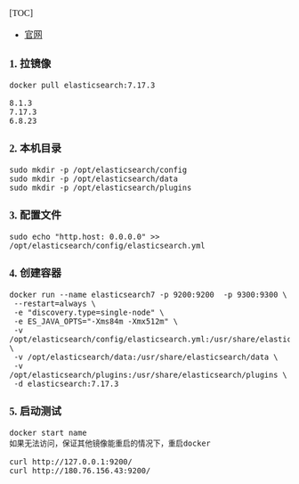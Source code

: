 <font face="Simsun" size=3>


[TOC]

- [官网](https://hub.docker.com/_/elasticsearch)

### 1. 拉镜像

~~~
docker pull elasticsearch:7.17.3

8.1.3
7.17.3
6.8.23
~~~

### 2. 本机目录

~~~
sudo mkdir -p /opt/elasticsearch/config
sudo mkdir -p /opt/elasticsearch/data
sudo mkdir -p /opt/elasticsearch/plugins
~~~

### 3. 配置文件

~~~
sudo echo "http.host: 0.0.0.0" >> /opt/elasticsearch/config/elasticsearch.yml
~~~


### 4. 创建容器

~~~
docker run --name elasticsearch7 -p 9200:9200  -p 9300:9300 \
 --restart=always \
 -e "discovery.type=single-node" \
 -e ES_JAVA_OPTS="-Xms84m -Xmx512m" \
 -v /opt/elasticsearch/config/elasticsearch.yml:/usr/share/elasticsearch/config/elasticsearch.yml \
 -v /opt/elasticsearch/data:/usr/share/elasticsearch/data \
 -v /opt/elasticsearch/plugins:/usr/share/elasticsearch/plugins \
 -d elasticsearch:7.17.3
~~~

### 5. 启动测试

~~~
docker start name
如果无法访问，保证其他镜像能重启的情况下，重启docker

curl http://127.0.0.1:9200/
curl http://180.76.156.43:9200/
~~~

</font>